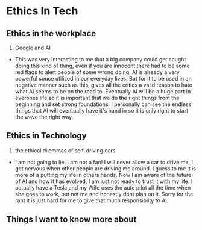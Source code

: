 # Ethics In Tech


## Ethics in the workplace

1. Google and AI
- This was very interesting to me that a big company could get caught doing this kind of thing, even if you are innocent there had to be some red flags to alert people of some wrong doing. AI is already a very powerful souce utilized in our everyday lives. But for it to be used in an negative manner such as this, gives all the critics a valid reason to hate what AI seems to be on the road to. Eventually AI will be a huge part in everones life so it is important that we do the right things from the beginning and set strong foundations. I personally can see the endless things that AI will eventually have it's hand in so it is only right to start the wave the right way.


## Ethics in Technology

1. the ethical dilemmas of self-driving cars
- I am not going to lie, I am not a fan! I will never allow a car to drive me, I get nervous when other people are driving me around. I guess to me it is more of a putting my life in others hands. Now I am aware of the future of AI and how it has evolved, I am just not ready to trust it with my life. I actually have a Tesla and my Wife uses the auto pilot all the time when she goes to work, but not me and honestly dont plan on it. Sorry for the rant it is just hard for me to give that much responsibilty to AI. 











## Things I want to know more about
